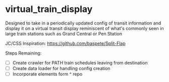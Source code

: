 # virtual_train_display
Designed to take in a periodically updated config of transit information and display it on a virtual transit display reminiscent of what's commonly seen in large train stations such as Grand Central or Pen Station


JC/CSS Inspiration: https://github.com/baspete/Split-Flap

Steps Remaining:
- [ ] Create crawler for PATH train schedules leaving from destination
- [ ] Create data loader for handling config creation
- [ ] Incorporate elements form ^ repo
